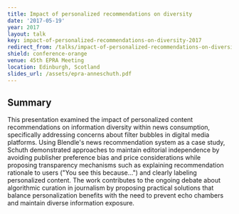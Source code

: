 ```yaml
---
title: Impact of personalized recommendations on diversity
date: '2017-05-19'
year: 2017
layout: talk
key: impact-of-personalized-recommendations-on-diversity-2017
redirect_from: /talks/impact-of-personalized-recommendations-on-diversit-2017.html
shield: conference-orange
venue: 45th EPRA Meeting
location: Edinburgh, Scotland
slides_url: /assets/epra-anneschuth.pdf
---
```


## Summary

This presentation examined the impact of personalized content recommendations on information diversity within news consumption, specifically addressing concerns about filter bubbles in digital media platforms. Using Blendle's news recommendation system as a case study, Schuth demonstrated approaches to maintain editorial independence by avoiding publisher preference bias and price considerations while proposing transparency mechanisms such as explaining recommendation rationale to users ("You see this because...") and clearly labeling personalized content. The work contributes to the ongoing debate about algorithmic curation in journalism by proposing practical solutions that balance personalization benefits with the need to prevent echo chambers and maintain diverse information exposure.
